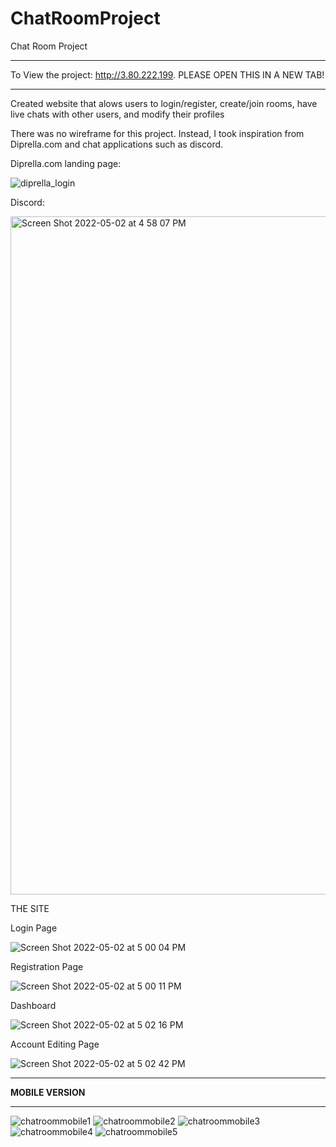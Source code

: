 # ChatRoomProject
Chat Room Project 
- - - - - - - - - -
To View the project:
http://3.80.222.199. PLEASE OPEN THIS IN A NEW TAB!
- - - - - - - - - -
Created website that alows users to login/register, create/join rooms, have live chats with other users, and modify their profiles

There was no wireframe for this project. Instead, I took inspiration from Diprella.com and chat applications such as discord.

Diprella.com landing page: 

![diprella_login](https://user-images.githubusercontent.com/94810636/166326433-affe6780-ec40-4212-bb63-1bb33666bbb0.gif)

Discord:


<img width="1085" alt="Screen Shot 2022-05-02 at 4 58 07 PM" src="https://user-images.githubusercontent.com/94810636/166326553-6f67a416-a2fe-4585-bd06-d4228b1c9ba6.png">



THE SITE

Login Page


![Screen Shot 2022-05-02 at 5 00 04 PM](https://user-images.githubusercontent.com/94810636/166326870-505dea16-139c-4f8c-91e7-ef2f801b8090.png)


Registration Page

![Screen Shot 2022-05-02 at 5 00 11 PM](https://user-images.githubusercontent.com/94810636/166326894-dc6043f2-bfa5-4d36-b406-d171a6c5fe96.png)


Dashboard

![Screen Shot 2022-05-02 at 5 02 16 PM](https://user-images.githubusercontent.com/94810636/166327174-07152a93-81ea-42a6-a90e-3f01d5a84443.png)


Account Editing Page

![Screen Shot 2022-05-02 at 5 02 42 PM](https://user-images.githubusercontent.com/94810636/166327235-33f9b4ce-c3ec-47fe-aa93-d2e9aad51308.png)

- - - - - - - - - -
**MOBILE VERSION**
- - - - - - - - - -
![chatroommobile1](https://user-images.githubusercontent.com/94810636/167943104-a31fcc54-d21a-4b79-b26d-8241a7a5c8bd.jpg)
![chatroommobile2](https://user-images.githubusercontent.com/94810636/167943116-41d4a4ad-ba3a-40a0-9ac5-1a19e4cb1219.jpg)
![chatroommobile3](https://user-images.githubusercontent.com/94810636/167943133-ab6a798d-53d2-4c20-8272-319afe54cc9e.jpg)
![chatroommobile4](https://user-images.githubusercontent.com/94810636/167943157-15492e6d-bb0d-4645-93f0-009a6a7e71a4.jpg)
![chatroommobile5](https://user-images.githubusercontent.com/94810636/167943177-22c30152-c4f4-4872-8bff-750ad89e6621.jpg)




